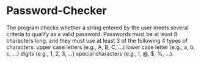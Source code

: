 # Password-Checker
The program checks whether a string entered by the user meets several criteria to qualify as a valid password. Passwords must be at least 8 characters long, and they must use at least 3 of the following 4 types of characters: upper case letters (e.g., A, B, C, ...) lower case letter (e.g., a, b, c, ...) digits (e.g., 1, 2, 3, ...) special characters (e.g., !, @, $, %, ...).
